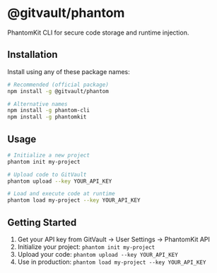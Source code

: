 # @gitvault/phantom

PhantomKit CLI for secure code storage and runtime injection.

## Installation

Install using any of these package names:

```bash
# Recommended (official package)
npm install -g @gitvault/phantom

# Alternative names
npm install -g phantom-cli
npm install -g phantomkit
```

## Usage

```bash
# Initialize a new project
phantom init my-project

# Upload code to GitVault
phantom upload --key YOUR_API_KEY

# Load and execute code at runtime
phantom load my-project --key YOUR_API_KEY
```

## Getting Started

1. Get your API key from GitVault → User Settings → PhantomKit API
2. Initialize your project: `phantom init my-project`
3. Upload your code: `phantom upload --key YOUR_API_KEY`
4. Use in production: `phantom load my-project --key YOUR_API_KEY`